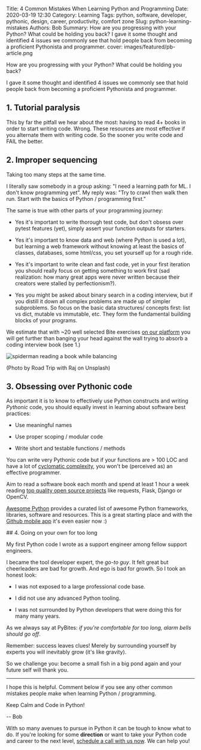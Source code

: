 Title: 4 Common Mistakes When Learning Python and Programming
Date: 2020-03-19 12:30
Category: Learning
Tags: python, software, developer, pythonic, design, career, productivity, comfort zone
Slug: python-learning-mistakes
Authors: Bob
Summary: How are you progressing with your Python? What could be holding you back? I gave it some thought and identified 4 issues we commonly see that hold people back from becoming a proficient Pythonista and programmer.
cover: images/featured/pb-article.png

How are you progressing with your Python? What could be holding you back?

I gave it some thought and identified 4 issues we commonly see that hold people back from becoming a proficient Pythonista and programmer.

## 1. Tutorial paralysis

This by far the pitfall we hear about the most: having to read 4+ books in order to start writing code. Wrong. These resources are most effective if you alternate them with writing code. So the sooner you write code and FAIL the better.

## 2. Improper sequencing

Taking too many steps at the same time.

I literally saw somebody in a group asking: "I need a learning path for ML. I don't know programming yet". My reply was: "Try to crawl then walk then run. Start with the basics of Python / programming first."

The same is true with other parts of your programming journey:

- Yes it's important to write thorough test code, but don't obsess over pytest features (yet), simply assert your function outputs for starters.

- Yes it's important to know data and web (where Python is used a lot), but learning a web framework without knowing at least the basics of classes, databases, some html/css, you set yourself up for a rough ride.

- Yes it's important to write clean and fast code, yet in your first iteration you should really focus on getting something to work first (sad realization: how many great apps were never written because their creators were stalled by perfectionism?).

- Yes you might be asked about binary search in a coding interview, but if you distill it down all complex problems are made up of simpler subproblems. So focus on the basic data structures/ concepts first: list vs dict, mutable vs immutable, etc. They form the fundamental building blocks of your programs. 

We estimate that with ~20 well selected Bite exercises [on our platform](http://codechalleng.es/bites) you will get further than banging your head against the wall trying to absorb a coding interview book (see 1.)

![spiderman reading a book while balancing]({filename}/images/spiderman-book.jpg)

(Photo by Road Trip with Raj on Unsplash)

## 3. Obsessing over Pythonic code

As important it is to know to effectively use Python constructs and writing _Pythonic_ code, you should equally invest in learning about software best practices:

- Use meaningful names

- Use proper scoping / modular code

- Write short and testable functions / methods

You can write very Pythonic code but if your functions are > 100 LOC and have a lot of [cyclomatic complexity](https://en.wikipedia.org/wiki/Cyclomatic_complexity), you won't be (perceived as) an effective programmer.

Aim to read a software book each month and spend at least 1 hour a week reading [top quality open source projects](https://data-flair.training/blogs/python-open-source-projects/) like requests, Flask, Django or OpenCV.

[Awesome Python](https://github.com/vinta/awesome-python) provides a curated list of awesome Python frameworks, libraries, software and resources. This is a great starting place and with the [Github mobile app](https://github.com/mobile) it's even easier now :)

## 4. Going on your own for too long

My first Python code I wrote as a support engineer among fellow support engineers. 

I became the tool developer expert, the _go-to guy_. It felt great but cheerleaders are bad for growth. And ego is bad for growth. So I took an honest look:

- I was not exposed to a large professional code base.

- I did not use any advanced Python tooling.

- I was not surrounded by Python developers that were doing this for many many years.

As we always say at PyBites: _if you're comfortable for too long, alarm bells should go off_.

Remember: success leaves clues! Merely by surrounding yourself by experts you will inevitably grow (it's like gravity).

So we challenge you: become a small fish in a big pond again and your future self will thank you.

---

I hope this is helpful. Comment below if you see any other common mistakes people make when learning Python / programming.

Keep Calm and Code in Python!

-- Bob

<div class="ctaBox">
<p>With so many avenues to pursue in Python it can be tough to know what to do. If you're looking for some <strong>direction</strong> or want to take your Python code and career to the next level, <a href="https://pybit.es/pages/apply.html" target="_blank">schedule a call with us now</a>. We can help you!</p>
</div>
